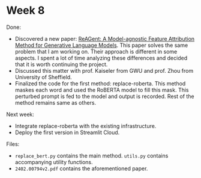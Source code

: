 # Week 8

Done:
- Discovered a new paper: [ReAGent: A Model-agnostic Feature Attribution Method for Generative Language Models](https://arxiv.org/abs/2402.00794#:~:text=ReAGent%3A%20A%20Model%2Dagnostic%20Feature%20Attribution%20Method%20for%20Generative%20Language%20Models,-Zhixue%20Zhao%2C%20Boxuan&text=Feature%20attribution%20methods%20(FAs)%2C,features%20to%20the%20model%20predictions.). This paper solves the same problem that I am working on. Their approach is different in some aspects. I spent a lot of time analyzing these differences and decided that it is worth continuing the project.
- Discussed this matter with prof. Kaiseler from GWU and prof. Zhou from University of Sheffield.
- Finalized the code for the first method: replace-roberta. This method maskes each word and used the RoBERTA model to fill this mask. This perturbed prompt is fed to the model and output is recorded. Rest of the method remains same as others.  
  
Next week:
- Integrate replace-roberta with the existing infrastructure.
- Deploy the first version in Streamlit Cloud.

Files:
- `replace_bert.py` contains the main method. `utils.py` contains accompanying utility functions.
- `2402.00794v2.pdf` contains the aforementioned paper.
